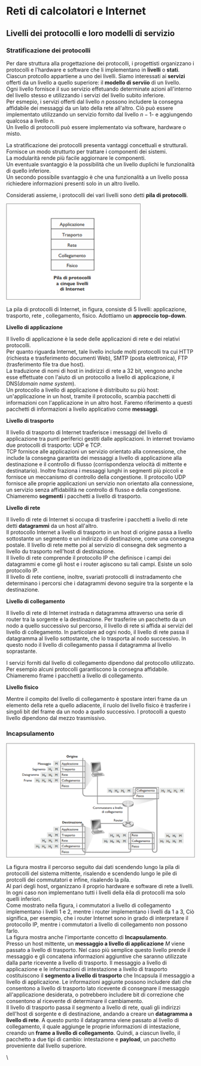 # Reti di calcolatori e Internet
## Livelli dei protocolli e loro modelli di servizio  
### Stratificazione dei protocolli  
Per dare struttura alla progettazione dei protocolli, i progettisti organizzano i protocolli e l'hardware e software che li implementano in **livelli** o **stati**.  
Ciascun protcollo appartiene a uno dei livelli. Siamo interessati ai **servizi** offerti da un livello a quello superiore: il **modello di serviio** di un livello.  
Ogni livello fornisce il suo servizio effetuando determinate azioni all'interno del livello stesso e utilizzando i servizi del livello subito inferiore.  
Per esmepio, i servizi offerti dal livello $n$ possono includere la consegna affidabile dei messaggi da un lato della rete all'altro. Ciò può essere implementato utilizzando un servizio fornito dal livello $n-1$- e aggiungendo qualcosa a livello $n$.  
Un livello di protocolli può essere implementato via software, hardware o misto.  

La stratificazione dei protocolli presenta vantaggi concettuali e strutturali. Fornisce un modo strutturto per trattare i componenti dei sistemi.  
La modularità rende più facile aggiornare le componenti.  
Un eventuale svantaggio è la possibilità che un livello duplichi le funzionalità di quello inferiore.  
Un secondo possibile svantaggio è che una funzionalità a un livello possa richiedere informazioni presenti solo in un altro livello.

Considerati assieme, i protocolli dei vari livelli sono detti **pila di protocolli**. 

![Pila di protocolli](./Screen/pilaprotocolli.png)  

La pila di protocolli di Internet, in figura, consiste di 5 livelli: applicazione, trasporto, rete , collegamento, fisico. Adottiamo un **approccio top-down**.  

**Livello di applicazione**  

Il livello di applicazione è la sede delle applicazioni di rete e dei relativi protocolli.  
Per quanto riguarda Internet, tale livello include molti protocolli tra cui HTTP (richiesta e trasferimento documenti Web), SMTP (posta elettronica), FTP (trasferimento file tra due host).  
La traduzione di nomi di host in indirizzi di rete a 32 bit, vengono anche esse effettuate con l'aiuto di un protocollo a livello di applicazione, il DNS(*domain name system*).  
Un protocollo a livello di applicazione è distribuito su più host: un'applicazione in un host, tramite il protocollo, scambia pacchetti di informazioni con l'applicazione in un altro host. Faremo riferimento a questi pacchetti di informazioni a livello applicativo come **messaggi**.  

**Livello di trasporto**  

Il livello di trasporto di Internet trasferisce i messaggi del livello di applicazione tra punti periferici gestiti dalle applicazioni. In internet troviamo due protocolli di trasporto: UDP e TCP.  
TCP fornisce alle applicazioni un servizio orientato alla connessione, che include la consegna garantita dei messaggi  a livello di applicazione alla destinazione e il controllo di flusso (corrispondenza velocità di mittente e destinatario). Inoltre fraziona i messaggi lunghi in segmenti più piccoli e fornisce un meccanismo di controllo della congestione. Il protocollo UDP fornisce alle proprie applicazioni un servizio non orientato alla connessione, un servizio senza affidabilità ne controllo di flusso e della congestione. Chiameremo **segmenti** i pacchetti a livello di trasporto.  

**Livello di rete**  

Il livello di rete di Internet si occupa di trasferire i pacchetti a livello di rete detti **datagrammi** da un host all'altro.  
Il protocollo Internet a livello di trasporto in un host di origine passa a livello sottostante un segmento e un indirizzo di destinazione, come una consegna postale. Il livello di rete mette poi al servizio di consegna dek segmento a livello du trasporto nell'host di destinazione.  
Il livello di rete comprende il protocollo IP che definisce i campi dei datagrammi e come gli host e i router agiscono su tali campi. Esiste un solo protocollo IP.  
Il livello di rete contiene, inoltre, svariati protocolli di instradamento che determinano i percorsi che i datagrammi devono seguire tra la sorgente e la destinazione.  

**Livello di collegamento**  

Il livello di rete di Internet instrada n datagramma attraverso una serie di router tra la sorgente e la destinazione. Per trasferire un pacchetto da un nodo a quello successivo sul percorso, il livello di rete si affida ai servizi del livello di collegamento. In particolare ad ogni nodo, il livello di rete passa il datagramma al livello sottostante, che lo trasporta al nodo successivo.  In questo nodo il livello di collegamento passa il datagramma al livello soprastante.  

I servizi forniti dal livello di collegamento dipendono dal protocollo utilizzato. Per esempio alcuni protocolli garantiscono la consegna affidabile.  
Chiameremo frame i pacchetti a livello di collegamento.  

**Livello fisico**  

Mentre il compito del livello di collegamento è spostare interi frame da un elemento della rete a quello adiacente, il ruolo del livello fisico è trasferire i singoli bit del frame da un nodo a quello successivo. I protocolli a questo livello dipendono dal mezzo trasmissivo.  

### Incapsulamento  

![Host, router e commutatori a livello di collegamento](./Screen/hostorutercommlv.png)  

La figura mostra il percorso seguito dai dati scendendo lungo la pila di protocolli del sistema mittente, risalendo e scendendo lungo le pile di protcolli dei commutatori e infine, risalendo la pila.  
Al pari degli host, organizzano il proprio hardware e software di rete a livelli. In ogni caso non implementano tutti i livelli della èila di protocolli ma solo quelli inferiori.  
Come mostrato nella figura, i commutatori a livello di collegamento implementano i livelli 1 e 2, mentre i router implementano i livelli da 1 a 3, Ciò significa, per esempio, che i router Internet sono in grado di interpretare il protocollo IP, mentre i commutatori a livello di collegamento non possono farlo.  
La figura mostra anche l'importante concetto di **Incapsulamento**.  
Presso un host mittente, un **messaggio a livello di applicazione** $M$ viene passato a livello di trasporto. Nel caso più semplice questo livello prende il messaggio e gli concatena informazioni aggiuntive che saranno utilizzate dalla parte ricevente a livello di trasporto.  Il messaggio a livello di applicazione e le informazioni di intestazione a livello di trasporto costituiscono il **segmento a livello di trasporto** che Incapsula il messaggio a livello di applicazione. Le informazioni aggiunte possono includere dati che consentono a livello di trasporto lato ricevente di consegnare il messaggio all'applicazione desiderata, o potrebbero includere bit di correzione che consentono al ricevente di determinare il cambiamento.  
Il livello di trasporto passa il segmento a livello di rete, quali gli indirizzi dell'host di sorgente e di destinazione, andando a creare un **datagramma a livello di rete**.  A questo punto il datagramma viene passato al livello di collegamento, il quale aggiunge le proprie informazioni di intestazione, creando un **frame a livello di collegamento**. Quindi, a ciascun livello, il pacchetto a due tipi di cambio: intestazione e **payload**, un pacchetto proveniente dal livello superiore.  

\


